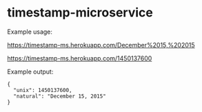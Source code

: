 # timestamp-microservice

Example usage:
  
  https://timestamp-ms.herokuapp.com/December%2015,%202015
  
  https://timestamp-ms.herokuapp.com/1450137600
  
Example output:

    {
      "unix": 1450137600,
      "natural": "December 15, 2015"
    }
    

